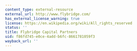 ```yaml
---
content_type: external-resource
external_url: http://www.flybridge.com/
has_external_license_warning: true
license: https://en.wikipedia.org/wiki/All_rights_reserved
status: ''
title: Flybridge Capital Partners
uid: f86fd745-e0ce-4add-b6fc-8661781059f3
wayback_url: ''
---
```

